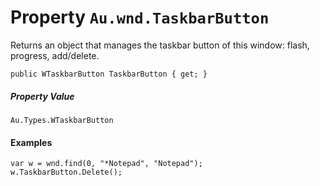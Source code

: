 # Property `Au.wnd.TaskbarButton`

Returns an object that manages the taskbar button of this window: flash, progress, add/delete.

```
public WTaskbarButton TaskbarButton { get; }
```

##### Property Value

`Au.Types.WTaskbarButton`

#### Examples

```
var w = wnd.find(0, "*Notepad", "Notepad");
w.TaskbarButton.Delete();
```